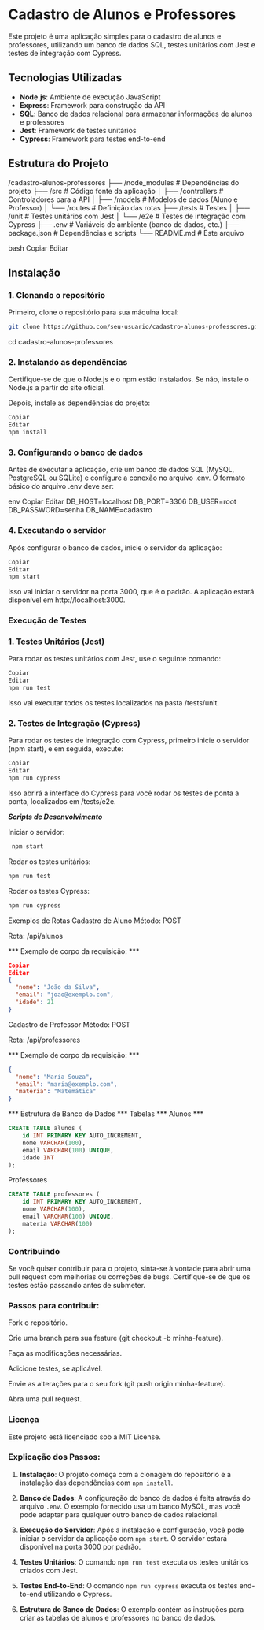 # Cadastro de Alunos e Professores

Este projeto é uma aplicação simples para o cadastro de alunos e professores, utilizando um banco de dados SQL, testes unitários com Jest e testes de integração com Cypress.

## Tecnologias Utilizadas

- **Node.js**: Ambiente de execução JavaScript
- **Express**: Framework para construção da API
- **SQL**: Banco de dados relacional para armazenar informações de alunos e professores
- **Jest**: Framework de testes unitários
- **Cypress**: Framework para testes end-to-end

## Estrutura do Projeto

/cadastro-alunos-professores
├── /node_modules # Dependências do projeto
├── /src # Código fonte da aplicação
│ ├── /controllers # Controladores para a API
│ ├── /models # Modelos de dados (Aluno e Professor)
│ └── /routes # Definição das rotas
├── /tests # Testes
│ ├── /unit # Testes unitários com Jest
│ └── /e2e # Testes de integração com Cypress
├── .env # Variáveis de ambiente (banco de dados, etc.)
├── package.json # Dependências e scripts
└── README.md # Este arquivo

bash
Copiar
Editar

## Instalação

### 1. Clonando o repositório

Primeiro, clone o repositório para sua máquina local:

```bash
git clone https://github.com/seu-usuario/cadastro-alunos-professores.git
```
cd cadastro-alunos-professores
### 2. Instalando as dependências
Certifique-se de que o Node.js e o npm estão instalados. Se não, instale o Node.js a partir do site oficial.

Depois, instale as dependências do projeto:

```bash
Copiar
Editar
npm install
```
### 3. Configurando o banco de dados
Antes de executar a aplicação, crie um banco de dados SQL (MySQL, PostgreSQL ou SQLite) e configure a conexão no arquivo .env. O formato básico do arquivo .env deve ser:

env
Copiar
Editar
DB_HOST=localhost
DB_PORT=3306
DB_USER=root
DB_PASSWORD=senha
DB_NAME=cadastro
### 4. Executando o servidor
Após configurar o banco de dados, inicie o servidor da aplicação:

```bash
Copiar
Editar
npm start
```
Isso vai iniciar o servidor na porta 3000, que é o padrão. A aplicação estará disponível em http://localhost:3000.

### Execução de Testes
### 1. Testes Unitários (Jest)
Para rodar os testes unitários com Jest, use o seguinte comando:

```bash
Copiar
Editar
npm run test
```
Isso vai executar todos os testes localizados na pasta /tests/unit.

### 2. Testes de Integração (Cypress)
Para rodar os testes de integração com Cypress, primeiro inicie o servidor (npm start), e em seguida, execute:

```bash
Copiar
Editar
npm run cypress
```
Isso abrirá a interface do Cypress para você rodar os testes de ponta a ponta, localizados em /tests/e2e.

***Scripts de Desenvolvimento***

Iniciar o servidor: 
``` bash
 npm start 
 ```

Rodar os testes unitários: 

```bash
npm run test
```

Rodar os testes Cypress: 
```bash
npm run cypress
```

Exemplos de Rotas
Cadastro de Aluno
Método: POST

Rota: /api/alunos

*** Exemplo de corpo da requisição: ***

```json
Copiar
Editar
{
  "nome": "João da Silva",
  "email": "joao@exemplo.com",
  "idade": 21
}

```
Cadastro de Professor
Método: POST

Rota: /api/professores

*** Exemplo de corpo da requisição: ***

```json
{
  "nome": "Maria Souza",
  "email": "maria@exemplo.com",
  "materia": "Matemática"
}
```
*** Estrutura de Banco de Dados ***
Tabelas
*** Alunos ***

```sql
CREATE TABLE alunos (
    id INT PRIMARY KEY AUTO_INCREMENT,
    nome VARCHAR(100),
    email VARCHAR(100) UNIQUE,
    idade INT
); 
```
Professores

```sql
CREATE TABLE professores (
    id INT PRIMARY KEY AUTO_INCREMENT,
    nome VARCHAR(100),
    email VARCHAR(100) UNIQUE,
    materia VARCHAR(100)
);
```

### Contribuindo
Se você quiser contribuir para o projeto, sinta-se à vontade para abrir uma pull request com melhorias ou correções de bugs. Certifique-se de que os testes estão passando antes de submeter.

### Passos para contribuir:
Fork o repositório.

Crie uma branch para sua feature (git checkout -b minha-feature).

Faça as modificações necessárias.

Adicione testes, se aplicável.

Envie as alterações para o seu fork (git push origin minha-feature).

Abra uma pull request.

### Licença
Este projeto está licenciado sob a MIT License.


### Explicação dos Passos:

1. **Instalação**: O projeto começa com a clonagem do repositório e a instalação das dependências com `npm install`.
   
2. **Banco de Dados**: A configuração do banco de dados é feita através do arquivo `.env`. O exemplo fornecido usa um banco MySQL, mas você pode adaptar para qualquer outro banco de dados relacional.

3. **Execução do Servidor**: Após a instalação e configuração, você pode iniciar o servidor da aplicação com `npm start`. O servidor estará disponível na porta 3000 por padrão.

4. **Testes Unitários**: O comando `npm run test` executa os testes unitários criados com Jest.

5. **Testes End-to-End**: O comando `npm run cypress` executa os testes end-to-end utilizando o Cypress. 

6. **Estrutura do Banco de Dados**: O exemplo contém as instruções para criar as tabelas de alunos e professores no banco de dados.

